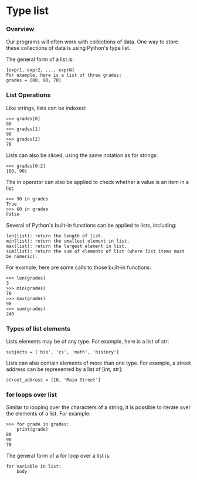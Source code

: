 <h1>Type list</h1>
<h3>Overview</h3>
Our programs will often work with collections of data. One way to store these collections of data is using Python's type list.

The general form of a list is:

    [expr1, expr2, ..., exprN]
    For example, here is a list of three grades:
    grades = [80, 90, 70]

<h3>List Operations</h3>
Like strings, lists can be indexed:

    >>> grades[0]
    80
    >>> grades[1]
    90
    >>> grades[2]
    70
                        
Lists can also be sliced, using the same notation as for strings:

    >>> grades[0:2]
    [80, 90]
                    
The in operator can also be applied to check whether a value is an item in a list.

    >>> 90 in grades
    True
    >>> 60 in grades
    False
                        
Several of Python's built-in functions can be applied to lists, including:

    len(list): return the length of list.
    min(list): return the smallest element in list.
    max(list): return the largest element in list.
    sum(list): return the sum of elements of list (where list items must be numeric).
For example, here are some calls to those built-in functions:

    >>> len(grades)
    3
    >>> min(grades)
    70
    >>> max(grades)
    90
    >>> sum(grades)
    240
                        
<h3>Types of list elements</h3>
Lists elements may be of any type. For example, here is a list of str:

    subjects = ['bio', 'cs', 'math', 'history']
Lists can also contain elements of more than one type. For example, a street address can be represented by a list of [int, str]:

    street_address = [10, 'Main Street']

<h3>for loops over list</h3>
Similar to looping over the characters of a string, it is possible to iterate over the elements of a list. For example:

    >>> for grade in grades:
        print(grade)
    80
    90
    70
                        
The general form of a for loop over a list is:

    for variable in list:
        body
              